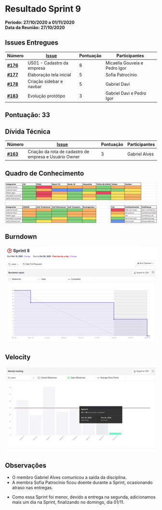 # Resultado Sprint 9

**Período: 27/10/2020 a 01/11/2020**<br>
**Data da Reunião: 27/10/2020**

## Issues Entregues
| Número                                                             | [Issue](Modeling/objeto?id=Issue)                                                                                                             | Pontuação | Participantes           |
| ------------------------------------------------------------------ | --------------------------------------------------------------------------------------------------------------------------------------------- | --------- | ----------------------- |
| [**#176**](https://github.com/UnBArqDsw/2020.1_G12_Stock/issues/176)  | US01 - Cadastro da empresa  | 8 | Micaella Gouveia e Pedro Igor  |
| [**#177**](https://github.com/UnBArqDsw/2020.1_G12_Stock/issues/177)  | Elaboração tela inicial  | 5 | Sofia Patrocínio |
| [**#178**](https://github.com/UnBArqDsw/2020.1_G12_Stock/issues/178)  | Criação sidebar e navbar  | 5 | Gabriel Davi |
|  [**#183**](https://github.com/UnBArqDsw/2020.1_G12_Stock/issues/183) | Evolução protótipo  | 3 | Gabriel Davi e Pedro Igor  |

## Pontuação: 33

## Dívida Técnica
| Número | [Issue](Modeling/objeto?id=Issue) | Pontuação | Participantes |
|--------|-----------------------------------|-----------|---------------|
| [**#163**](https://github.com/UnBArqDsw/2020.1_G12_Stock/issues/161)  | Criação da rota de cadastro de empresa e Usuário Owner | 3 | Gabriel Alves |

## Quadro de Conhecimento
![quadro 8](../../assets/img/Sprints/metricas/quadroS8.png)

## Burndown
![burndown 7](../../assets/img/Sprints/metricas/burndownS8.png)

## Velocity
![velocity 7](../../assets/img/Sprints/metricas/velocityS8.jpg)


## Observações
* O membro Gabriel Alves comunicou a saída da disciplina.
* A membra Sofia Patrocínio ficou doente durante a Sprint, ocasionando atraso nas entregas. 
- Como essa Sprint foi menor, devido a entrega na segunda, adicionamos mais um dia na Sprint, finalizando no domingo, dia 01/11.
